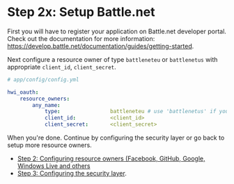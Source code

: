 Step 2x: Setup Battle.net
========================
First you will have to register your application on Battle.net developer portal. Check out the
documentation for more information: https://develop.battle.net/documentation/guides/getting-started.

Next configure a resource owner of type `battleneteu` or `battlenetus` with appropriate
`client_id`, `client_secret`.

```yaml
# app/config/config.yml

hwi_oauth:
    resource_owners:
        any_name:
            type:                battleneteu # use 'battlenetus' if you are using us servers!
            client_id:           <client_id>
            client_secret:       <client_secret>
```

When you're done. Continue by configuring the security layer or go back to
setup more resource owners.

- [Step 2: Configuring resource owners (Facebook, GitHub, Google, Windows Live and others](../2-configuring_resource_owners.md)
- [Step 3: Configuring the security layer](../3-configuring_the_security_layer.md).
